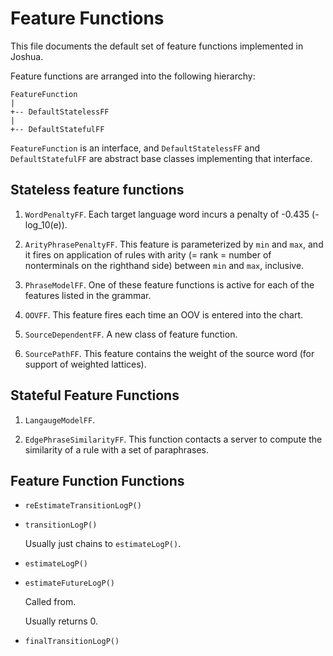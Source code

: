 Feature Functions
=================

This file documents the default set of feature functions implemented in Joshua.

Feature functions are arranged into the following hierarchy:

    FeatureFunction
    |
    +-- DefaultStatelessFF
    |
    +-- DefaultStatefulFF

`FeatureFunction` is an interface, and `DefaultStatelessFF` and `DefaultStatefulFF` are abstract
base classes implementing that interface.

Stateless feature functions
---------------------------

1. `WordPenaltyFF`.  Each target language word incurs a penalty of -0.435 (-log_10(e)).

1. `ArityPhrasePenaltyFF`.  This feature is parameterized by `min` and `max`, and it fires on
application of rules with arity (= rank = number of nonterminals on the righthand side) between
`min` and `max`, inclusive.

1. `PhraseModelFF`.  One of these feature functions is active for each of the features listed in the
grammar.

1. `OOVFF`.  This feature fires each time an OOV is entered into the chart.

1. `SourceDependentFF`.  A new class of feature function.

1. `SourcePathFF`.  This feature contains the weight of the source word (for support of weighted
lattices).


Stateful Feature Functions
--------------------------

1. `LangaugeModelFF`.

1. `EdgePhraseSimilarityFF`.  This function contacts a server to compute the similarity of a rule
with a set of paraphrases.


Feature Function Functions
--------------------------

- `reEstimateTransitionLogP()`

  

- `transitionLogP()`

  Usually just chains to `estimateLogP()`.

- `estimateLogP()`

- `estimateFutureLogP()`

   Called from.

   Usually returns 0.

- `finalTransitionLogP()`
